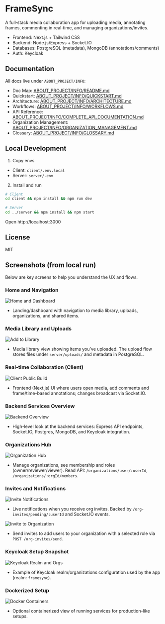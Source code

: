 # FrameSync

A full‑stack media collaboration app for uploading media, annotating frames, commenting in real‑time, and managing organizations/invites.

- Frontend: Next.js + Tailwind CSS
- Backend: Node.js/Express + Socket.IO
- Databases: PostgreSQL (metadata), MongoDB (annotations/comments)
- Auth: Keycloak

## Documentation

All docs live under `ABOUT_PROJECT/INFO`:

- Doc Map: [ABOUT_PROJECT/INFO/README.md](ABOUT_PROJECT/INFO/README.md)
- Quickstart: [ABOUT_PROJECT/INFO/QUICKSTART.md](ABOUT_PROJECT/INFO/QUICKSTART.md)
- Architecture: [ABOUT_PROJECT/INFO/ARCHITECTURE.md](ABOUT_PROJECT/INFO/ARCHITECTURE.md)
- Workflows: [ABOUT_PROJECT/INFO/WORKFLOWS.md](ABOUT_PROJECT/INFO/WORKFLOWS.md)
- API Reference: [ABOUT_PROJECT/INFO/COMPLETE_API_DOCUMENTATION.md](ABOUT_PROJECT/INFO/COMPLETE_API_DOCUMENTATION.md)
- Organization Management: [ABOUT_PROJECT/INFO/ORGANIZATION_MANAGEMENT.md](ABOUT_PROJECT/INFO/ORGANIZATION_MANAGEMENT.md)
- Glossary: [ABOUT_PROJECT/INFO/GLOSSARY.md](ABOUT_PROJECT/INFO/GLOSSARY.md)

## Local Development

1) Copy envs
- Client: `client/.env.local`
- Server: `server/.env`

2) Install and run
```bash
# Client
cd client && npm install && npm run dev

# Server
cd ../server && npm install && npm start
```

Open http://localhost:3000

## License

MIT

## Screenshots (from local run)

Below are key screens to help you understand the UX and flows.

### Home and Navigation

![Home and Dashboard](ABOUT_PROJECT/IMAGES/HomeScreen.png)

- Landing/dashboard with navigation to media library, uploads, organizations, and shared items.

### Media Library and Uploads

![Add to Library](ABOUT_PROJECT/IMAGES/AddToLibrary.png)

- Media library view showing items you’ve uploaded. The upload flow stores files under `server/uploads/` and metadata in PostgreSQL.

### Real-time Collaboration (Client)

![Client Public Build](ABOUT_PROJECT/IMAGES/framesync-client-public.png)

- Frontend (Next.js) UI where users open media, add comments and frame/time-based annotations; changes broadcast via Socket.IO.

### Backend Services Overview

![Backend Overview](ABOUT_PROJECT/IMAGES/framesync-backend.png)

- High-level look at the backend services: Express API endpoints, Socket.IO, Postgres, MongoDB, and Keycloak integration.

### Organizations Hub

![Organization Hub](ABOUT_PROJECT/IMAGES/Organization_Hub.png)

- Manage organizations, see membership and roles (owner/reviewer/viewer). Read API: `/organizations/user/:userId`, `/organizations/:orgId/members`.

### Invites and Notifications

![Invite Notifications](ABOUT_PROJECT/IMAGES/InviteNotifications.png)

- Live notifications when you receive org invites. Backed by `/org-invites/pending/:userId` and Socket.IO events.

![Invite to Organization](ABOUT_PROJECT/IMAGES/InviteToOrg.png)

- Send invites to add users to your organization with a selected role via `POST /org-invites/send`.

### Keycloak Setup Snapshot

![Keycloak Realm and Orgs](ABOUT_PROJECT/IMAGES/OrganizatioinsInKeyClock.png)

- Example of Keycloak realm/organizations configuration used by the app (realm: `framesync`).

### Dockerized Setup

![Docker Containers](ABOUT_PROJECT/IMAGES/DockerContainer.png)

- Optional containerized view of running services for production-like setups.
